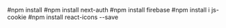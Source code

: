 #npm install
#npm install next-auth
#npm install firebase
#npm install i js-cookie
#npm install react-icons --save

